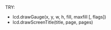 


TRY:
* lcd.drawGauge(x, y, w, h, fill, maxfill [, flags])
* lcd.drawScreenTitle(title, page, pages)
